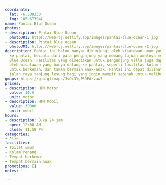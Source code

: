 ```yaml
---
coordinate:
  lat: -6.509333
  lng: 105.673944
name: Pantai Blue Ocean
photos:
- description: Pantai Blue Ocean
  photoURI: https://web-tj.netlify.app/images/pantai-blue-ocean-1.jpg
- description: Pantai blue ocean
  photoURI: https://web-tj.netlify.app/images/pantai-blue-ocean-2.jpg
description: Pantai ini belum banyak dikunjungi oleh wisatawan umum yang ingin pergi
  ke pantai, kecuali dari para pengunjung yang memang tujuan awalnya menginap di Villa
  Blue Ocean. Fasilitas yang disediakan untuk pengunjung villa juga dapat dinikmati
  oleh wisatawan yang hanya datang ke pantai, seperti fasilitas kolam renang, lahan
  untuk berkemah, dan taman bermain anak-anak. Pantai ini dapat dilihat pinggir dari
  jalan raya tanjung lesung bagi yang ingin mampir sejenak untuk melihat pantai.
gmaps: https://goo.gl/maps/JvQi3YgP89EAzvaw7
prices:
- description: HTM Motor
  value: 10.0
  unit: motor
- description: HTM Mobil
  value: 30000
  unit: mobil
hours:
- description: Buka 24 jam
  open: 12:00 AM
  close: 11:59 PM
categories:
- Alam
facilities:
- Toilet umum
- Kolam renang
- Tempat berkemah
- Tempat bermain anak
promotions: []
notes: ''

---
```

